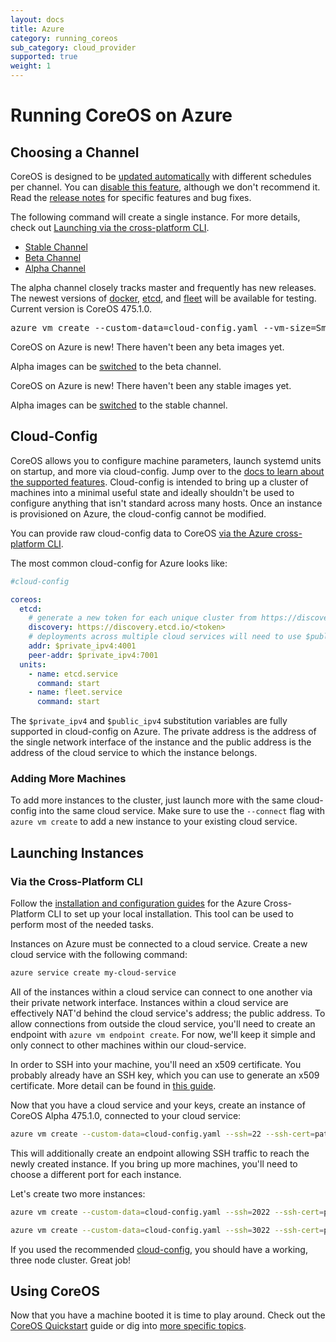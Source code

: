```yaml
---
layout: docs
title: Azure
category: running_coreos
sub_category: cloud_provider
supported: true
weight: 1
---
```


# Running CoreOS on Azure

## Choosing a Channel

CoreOS is designed to be [updated automatically][update-docs] with different
schedules per channel. You can [disable this feature][reboot-docs], although we
don't recommend it. Read the [release notes][release-notes] for specific
features and bug fixes.

The following command will create a single instance. For more details, check out
<a href="#via-the-cross-platform-cli">Launching via the cross-platform CLI</a>.

<div id="azure-images">
  <ul class="nav nav-tabs">
    <li><a href="#stable" data-toggle="tab">Stable Channel</a></li>
    <li><a href="#beta" data-toggle="tab">Beta Channel</a></li>
    <li class="active"><a href="#alpha" data-toggle="tab">Alpha Channel</a></li>
  </ul>
  <div class="tab-content coreos-docs-image-table">
    <div class="tab-pane active" id="alpha">
      <div class="channel-info">
        <p>The alpha channel closely tracks master and frequently has new releases. The newest versions of <a href="{{site.url}}/using-coreos/docker">docker</a>, <a href="{{site.url}}/using-coreos/etcd">etcd</a>, and <a href="{{site.url}}/using-coreos/clustering">fleet</a> will be available for testing. Current version is CoreOS 475.1.0.</p>
        <pre>azure vm create --custom-data=cloud-config.yaml --vm-size=Small --ssh=22 --ssh-cert=path/to/cert --no-ssh-password --vm-name=node-1 --location="West US" my-cloud-service 2b171e93f07c4903bcad35bda10acf22__CoreOS-Alpha-475.1.0 core</pre>
      </div>
    </div>
    <div class="tab-pane" id="beta">
      <div class="channel-info">
        <p>CoreOS on Azure is new! There haven't been any beta images yet.</p>
        <p>Alpha images can be <a href="{{site.url}}/docs/cluster-management/setup/switching-channels">switched</a> to the beta channel.</p>
      </div>
    </div>
    <div class="tab-pane" id="stable">
      <div class="channel-info">
        <p>CoreOS on Azure is new! There haven't been any stable images yet.</p>
        <p>Alpha images can be <a href="{{site.url}}/docs/cluster-management/setup/switching-channels">switched</a> to the stable channel.</p>
      </div>
    </div>
  </div>
</div>

[update-docs]: {{site.url}}/using-coreos/updates
[reboot-docs]: {{site.url}}/docs/cluster-management/debugging/prevent-reboot-after-update
[release-notes]: {{site.url}}/releases

## Cloud-Config

CoreOS allows you to configure machine parameters, launch systemd units on
startup, and more via cloud-config. Jump over to the [docs to learn about the
supported features][cloud-config-docs]. Cloud-config is intended to bring up a
cluster of machines into a minimal useful state and ideally shouldn't be used
to configure anything that isn't standard across many hosts. Once an instance
is provisioned on Azure, the cloud-config cannot be modified.

You can provide raw cloud-config data to CoreOS
<a href="#via-the-cross-platform-cli">via the Azure cross-platform CLI</a>.

The most common cloud-config for Azure looks like:

```yaml
#cloud-config

coreos:
  etcd:
    # generate a new token for each unique cluster from https://discovery.etcd.io/new
    discovery: https://discovery.etcd.io/<token>
    # deployments across multiple cloud services will need to use $public_ipv4
    addr: $private_ipv4:4001
    peer-addr: $private_ipv4:7001
  units:
    - name: etcd.service
      command: start
    - name: fleet.service
      command: start
```

The `$private_ipv4` and `$public_ipv4` substitution variables are fully
supported in cloud-config on Azure. The private address is the address of the
single network interface of the instance and the public address is the address
of the cloud service to which the instance belongs.

[cloud-config-docs]: {{site.url}}/docs/cluster-management/setup/cloudinit-cloud-config

### Adding More Machines
To add more instances to the cluster, just launch more with the same
cloud-config into the same cloud service. Make sure to use the `--connect`
flag with `azure vm create` to add a new instance to your existing cloud
service.

## Launching Instances

### Via the Cross-Platform CLI

Follow the [installation and configuration guides][xplat-cli] for the Azure
Cross-Platform CLI to set up your local installation. This tool can be used to
perform most of the needed tasks.

Instances on Azure must be connected to a cloud service. Create a new cloud
service with the following command:

```sh
azure service create my-cloud-service
```

All of the instances within a cloud service can connect to one another via
their private network interface. Instances within a cloud service are
effectively NAT'd behind the cloud service's address; the public address. To
allow connections from outside the cloud service, you'll need to create an
endpoint with `azure vm endpoint create`. For now, we'll keep it simple and
only connect to other machines within our cloud-service.

In order to SSH into your machine, you'll need an x509 certificate. You
probably already have an SSH key, which you can use to generate an x509
certificate. More detail can be found in [this guide][ssh].

Now that you have a cloud service and your keys, create an instance of CoreOS
Alpha 475.1.0, connected to your cloud service:

```sh
azure vm create --custom-data=cloud-config.yaml --ssh=22 --ssh-cert=path/to/cert --no-ssh-password --vm-name=node-1 --connect=my-cloud-service 2b171e93f07c4903bcad35bda10acf22__CoreOS-Alpha-475.1.0 core
```

This will additionally create an endpoint allowing SSH traffic to reach the
newly created instance. If you bring up more machines, you'll need to choose a
different port for each instance.

Let's create two more instances:

```sh
azure vm create --custom-data=cloud-config.yaml --ssh=2022 --ssh-cert=path/to/cert --no-ssh-password --vm-name=node-2 --connect=my-cloud-service 2b171e93f07c4903bcad35bda10acf22__CoreOS-Alpha-475.1.0 core
```

```sh
azure vm create --custom-data=cloud-config.yaml --ssh=3022 --ssh-cert=path/to/cert --no-ssh-password --vm-name=node-3 --connect=my-cloud-service 2b171e93f07c4903bcad35bda10acf22__CoreOS-Alpha-475.1.0 core
```

If you used the recommended <a href="#cloud-config">cloud-config</a>, you
should have a working, three node cluster. Great job!

[xplat-cli]: http://azure.microsoft.com/en-us/documentation/articles/xplat-cli/
[ssh]: http://azure.microsoft.com/en-us/documentation/articles/virtual-machines-linux-use-ssh-key/

## Using CoreOS

Now that you have a machine booted it is time to play around.
Check out the [CoreOS Quickstart][quick-start] guide or dig into
[more specific topics][docs].

[quick-start]: {{site.url}}/docs/quickstart
[docs]: {{site.url}}/docs
